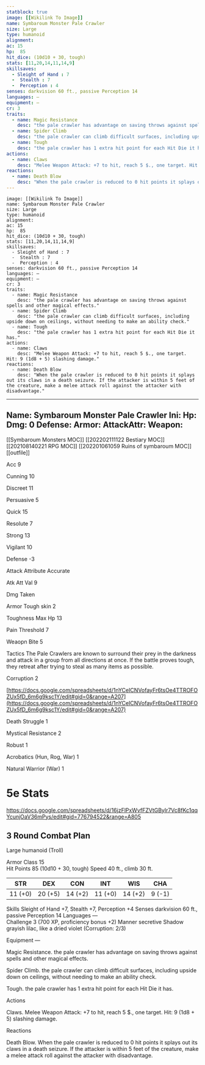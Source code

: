 ```yaml
---
statblock: true
image: [[Wikilink To Image]]
name: Symbaroum Monster Pale Crawler
size: Large
type: humanoid
alignment:
ac: 15
hp:  85
hit_dice: (10d10 + 30, tough)
stats: [11,20,14,11,14,9]
skillsaves:
  - Sleight of Hand : 7
  -  Stealth : 7
  -  Perception : 4
senses: darkvision 60 ft., passive Perception 14
languages: —
equipment: —
cr: 3
traits:
  - name: Magic Resistance
    desc: "the pale crawler has advantage on saving throws against spells and other magical effects."
  - name: Spider Climb
    desc: "the pale crawler can climb difficult surfaces, including upside down on ceilings, without needing to make an ability check."
  - name: Tough
    desc: "the pale crawler has 1 extra hit point for each Hit Die it has."
actions:
  - name: Claws
    desc: "Melee Weapon Attack: +7 to hit, reach 5 $., one target. Hit: 9 (1d8 + 5) slashing damage."
reactions:
  - name: Death Blow
    desc: "When the pale crawler is reduced to 0 hit points it splays out its claws in a death seizure. If the attacker is within 5 feet of the creature, make a melee attack roll against the attacker with disadvantage."
---
```

```statblock
image: [[Wikilink To Image]]
name: Symbaroum Monster Pale Crawler
size: Large
type: humanoid
alignment:
ac: 15
hp:  85
hit_dice: (10d10 + 30, tough)
stats: [11,20,14,11,14,9]
skillsaves:
  - Sleight of Hand : 7
  -  Stealth : 7
  -  Perception : 4
senses: darkvision 60 ft., passive Perception 14
languages: —
equipment: —
cr: 3
traits:
  - name: Magic Resistance
    desc: "the pale crawler has advantage on saving throws against spells and other magical effects."
  - name: Spider Climb
    desc: "the pale crawler can climb difficult surfaces, including upside down on ceilings, without needing to make an ability check."
  - name: Tough
    desc: "the pale crawler has 1 extra hit point for each Hit Die it has."
actions:
  - name: Claws
    desc: "Melee Weapon Attack: +7 to hit, reach 5 $., one target. Hit: 9 (1d8 + 5) slashing damage."
reactions:
  - name: Death Blow
    desc: "When the pale crawler is reduced to 0 hit points it splays out its claws in a death seizure. If the attacker is within 5 feet of the creature, make a melee attack roll against the attacker with disadvantage."
```
---
Name: Symbaroum Monster Pale Crawler
Ini: 
Hp: 
Dmg: 0
Defense: 
Armor: 
AttackAttr: 
Weapon: 
---
[[Symbaroum Monsters MOC]]
[[202202111122 Bestiary MOC]]
[[202108140221 RPG MOC]]
[[202201061059 Ruins of symbaroum MOC]]
[[outfile]]

Acc 9

Cunning 10

Discreet 11

Persuasive 5

Quick 15

Resolute 7

Strong 13

Vigilant 10

Defense -3

Attack Attribute Accurate

Atk Att Val 9

Dmg Taken

Armor Tough skin 2

Toughness Max Hp 13

Pain Threshold 7

Weaopn Bite 5

Tactics The Pale Crawlers are known to surround their prey in the darkness and attack in a group from all directions at once. If the battle proves tough, they retreat after trying to steal as many items as possible.

Corruption 2

[https://docs.google.com/spreadsheets/d/1nYCeICNVofayFr6tsOe4TTROFOZUx5fD_6m6g9ksc1Y/edit#gid=0&range=A207](https://docs.google.com/spreadsheets/d/1nYCeICNVofayFr6tsOe4TTROFOZUx5fD_6m6g9ksc1Y/edit#gid=0&range=A207)

Death Struggle 1

Mystical Resistance 2

Robust 1

Acrobatics (Hun, Rog, War) 1

Natural Warrior (War) 1




# 5e Stats 
https://docs.google.com/spreadsheets/d/16jzFlPxWvfFZVtGBylr7Vc8fKc1qqYcunjOaV36mPys/edit#gid=776794522&range=A805
## 3 Round Combat Plan
Large humanoid (Troll)

Armor Class 15  
Hit Points 85 (10d10 + 30, tough) Speed 40 ft., climb 30 ft.

| STR     | DEX     | CON     | INT     | WIS     | CHA    |
| ------- | ------- | ------- | ------- | ------- | ------ |
| 11 (+0) | 20 (+5) | 14 (+2) | 11 (+0) | 14 (+2) | 9 (-1) |

Skills Sleight of Hand +7, Stealth +7, Perception +4 
Senses darkvision 60 ft., passive Perception 14 Languages —  
Challenge 3 (700 XP, proficiency bonus +2) 
Manner secretive 
Shadow grayish lilac, like a dried violet (Corruption: 2/3)

Equipment —

Magic Resistance. the pale crawler has advantage on saving throws against spells and other magical effects.

Spider Climb. the pale crawler can climb difficult surfaces, including upside down on ceilings, without needing to make an ability check.

Tough. the pale crawler has 1 extra hit point for each Hit Die it has.

Actions

Claws. Melee Weapon Attack: +7 to hit, reach 5 $., one target. Hit: 9 (1d8 + 5) slashing damage.

Reactions

Death Blow. When the pale crawler is reduced to 0 hit points it splays out its claws in a death seizure. If the attacker is within 5 feet of the creature, make a melee attack roll against the attacker with disadvantage.


